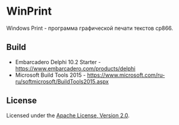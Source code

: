 # WinPrint
Windows Print - программа графической печати текстов cp866.

## Build

* Embarcadero Delphi 10.2 Starter - https://www.embarcadero.com/products/delphi
* Microsoft Build Tools 2015 - https://www.microsoft.com/ru-ru/softmicrosoft/BuildTools2015.aspx

## License

Licensed under the [Apache License, Version 2.0](LICENSE).

